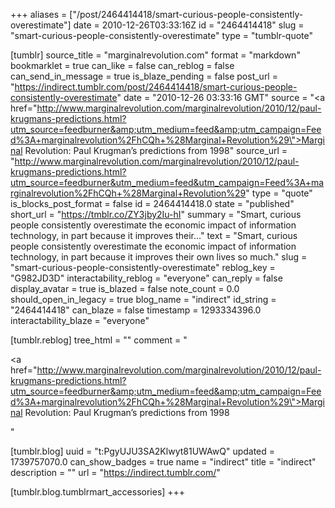 +++
aliases = ["/post/2464414418/smart-curious-people-consistently-overestimate"]
date = 2010-12-26T03:33:16Z
id = "2464414418"
slug = "smart-curious-people-consistently-overestimate"
type = "tumblr-quote"

[tumblr]
source_title = "marginalrevolution.com"
format = "markdown"
bookmarklet = true
can_like = false
can_reblog = false
can_send_in_message = true
is_blaze_pending = false
post_url = "https://indirect.tumblr.com/post/2464414418/smart-curious-people-consistently-overestimate"
date = "2010-12-26 03:33:16 GMT"
source = "<a href=\"http://www.marginalrevolution.com/marginalrevolution/2010/12/paul-krugmans-predictions.html?utm_source=feedburner&amp;utm_medium=feed&amp;utm_campaign=Feed%3A+marginalrevolution%2FhCQh+%28Marginal+Revolution%29\">Marginal Revolution: Paul Krugman&rsquo;s predictions from 1998</a>"
source_url = "http://www.marginalrevolution.com/marginalrevolution/2010/12/paul-krugmans-predictions.html?utm_source=feedburner&utm_medium=feed&utm_campaign=Feed%3A+marginalrevolution%2FhCQh+%28Marginal+Revolution%29"
type = "quote"
is_blocks_post_format = false
id = 2464414418.0
state = "published"
short_url = "https://tmblr.co/ZY3jby2Iu-hI"
summary = "Smart, curious people consistently overestimate the economic impact of information technology, in part because it improves their..."
text = "Smart, curious people consistently overestimate the economic impact of information technology, in part because it improves their own lives so much."
slug = "smart-curious-people-consistently-overestimate"
reblog_key = "G982JD3D"
interactability_reblog = "everyone"
can_reply = false
display_avatar = true
is_blazed = false
note_count = 0.0
should_open_in_legacy = true
blog_name = "indirect"
id_string = "2464414418"
can_blaze = false
timestamp = 1293334396.0
interactability_blaze = "everyone"

[tumblr.reblog]
tree_html = ""
comment = "<p><a href=\"http://www.marginalrevolution.com/marginalrevolution/2010/12/paul-krugmans-predictions.html?utm_source=feedburner&amp;utm_medium=feed&amp;utm_campaign=Feed%3A+marginalrevolution%2FhCQh+%28Marginal+Revolution%29\">Marginal Revolution: Paul Krugman’s predictions from 1998</a></p>"

[tumblr.blog]
uuid = "t:PgyUJU3SA2Klwyt81UWAwQ"
updated = 1739757070.0
can_show_badges = true
name = "indirect"
title = "indirect"
description = ""
url = "https://indirect.tumblr.com/"

[tumblr.blog.tumblrmart_accessories]
+++
